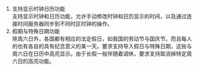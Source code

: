 1. ⽀持显⽰时钟⽇历功能  
⽀持显⽰时钟和⽇历功能，允许⼿动修改时钟和⽇历显⽰的时间，以及通过连接时间服务器同步到不同时区时钟的操作。
3. 假期与特殊⽇期功能  
除周六⽇外，各国都有相应的法定假⽇，如我国的劳动节与国庆节。⽽且每⼈的也有各⾃的具有纪念意义的某⼀天。要求⽀持导⼊假⽇与特殊⽇期，这些与周六⽇在⽇历中⾼亮显⽰。由于⻓假⼀般伴随着调休，要求⽀持取消掉特定周六⽇的⾼亮功能。